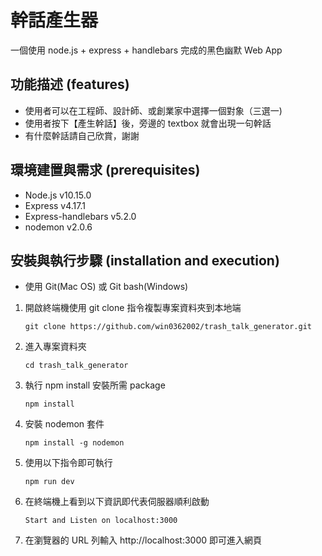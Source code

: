 # 幹話產生器

一個使用 node.js + express + handlebars 完成的黑色幽默 Web App

## 功能描述 (features)

- 使用者可以在工程師、設計師、或創業家中選擇一個對象（三選一)
- 使用者按下【產生幹話】後，旁邊的 textbox 就會出現一句幹話
- 有什麼幹話請自己欣賞，謝謝

## 環境建置與需求 (prerequisites)

- Node.js v10.15.0
- Express v4.17.1
- Express-handlebars v5.2.0
- nodemon v2.0.6

## 安裝與執行步驟 (installation and execution)

- 使用 Git(Mac OS) 或 Git bash(Windows)

1. 開啟終端機使用 git clone 指令複製專案資料夾到本地端
   ```
   git clone https://github.com/win0362002/trash_talk_generator.git
   ```
2. 進入專案資料夾
   ```
   cd trash_talk_generator
   ```
3. 執行 npm install 安裝所需 package
   ```
   npm install
   ```
4. 安裝 nodemon 套件

   ```
   npm install -g nodemon
   ```

5. 使用以下指令即可執行
   ```
   npm run dev
   ```
6. 在終端機上看到以下資訊即代表伺服器順利啟動

   ```
   Start and Listen on localhost:3000
   ```

7. 在瀏覽器的 URL 列輸入 http://localhost:3000 即可進入網頁
